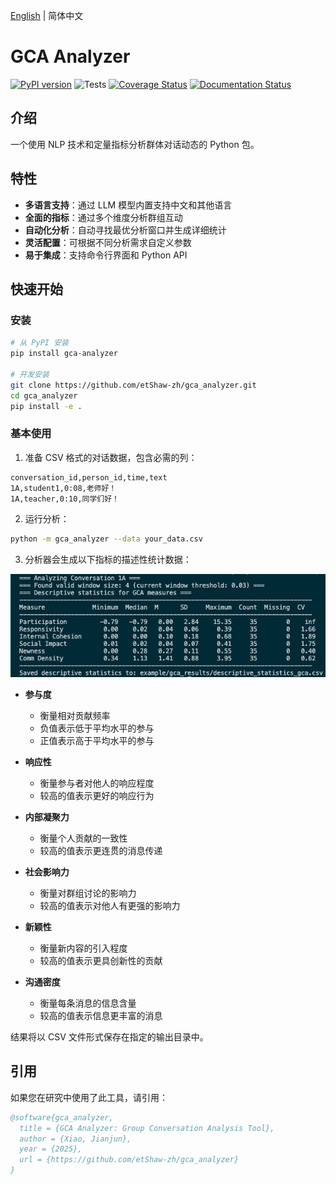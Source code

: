 [English](README.md) | 简体中文
# GCA Analyzer

[![PyPI version](https://badge.fury.io/py/gca-analyzer.svg)](https://pypi.org/project/gca-analyzer)
![Tests](https://github.com/etShaw-zh/gca_analyzer/actions/workflows/python-test.yml/badge.svg)
[![Coverage Status](https://codecov.io/gh/etShaw-zh/gca_analyzer/branch/main/graph/badge.svg?token=GLAVYYCD9L)](https://codecov.io/gh/etShaw-zh/gca_analyzer)
[![Documentation Status](https://readthedocs.org/projects/gca-analyzer/badge/?version=latest)](https://gca-analyzer.readthedocs.io/en/latest/?badge=latest)

## 介绍

一个使用 NLP 技术和定量指标分析群体对话动态的 Python 包。

## 特性

- **多语言支持**：通过 LLM 模型内置支持中文和其他语言
- **全面的指标**：通过多个维度分析群组互动
- **自动化分析**：自动寻找最优分析窗口并生成详细统计
- **灵活配置**：可根据不同分析需求自定义参数
- **易于集成**：支持命令行界面和 Python API

## 快速开始

### 安装

```bash
# 从 PyPI 安装
pip install gca-analyzer

# 开发安装
git clone https://github.com/etShaw-zh/gca_analyzer.git
cd gca_analyzer
pip install -e .
```

### 基本使用

1. 准备 CSV 格式的对话数据，包含必需的列：
```
conversation_id,person_id,time,text
1A,student1,0:08,老师好！
1A,teacher,0:10,同学们好！
```

2. 运行分析：
```bash
python -m gca_analyzer --data your_data.csv
```

3. 分析器会生成以下指标的描述性统计数据：

![描述性统计](/docs/_static/gca_results.jpg)

- **参与度**
   - 衡量相对贡献频率
   - 负值表示低于平均水平的参与
   - 正值表示高于平均水平的参与

- **响应性**
   - 衡量参与者对他人的响应程度
   - 较高的值表示更好的响应行为

- **内部凝聚力**
   - 衡量个人贡献的一致性
   - 较高的值表示更连贯的消息传递

- **社会影响力**
   - 衡量对群组讨论的影响力
   - 较高的值表示对他人有更强的影响力

- **新颖性**
   - 衡量新内容的引入程度
   - 较高的值表示更具创新性的贡献

- **沟通密度**
   - 衡量每条消息的信息含量
   - 较高的值表示信息更丰富的消息

结果将以 CSV 文件形式保存在指定的输出目录中。

## 引用

如果您在研究中使用了此工具，请引用：

```bibtex
@software{gca_analyzer,
  title = {GCA Analyzer: Group Conversation Analysis Tool},
  author = {Xiao, Jianjun},
  year = {2025},
  url = {https://github.com/etShaw-zh/gca_analyzer}
}
